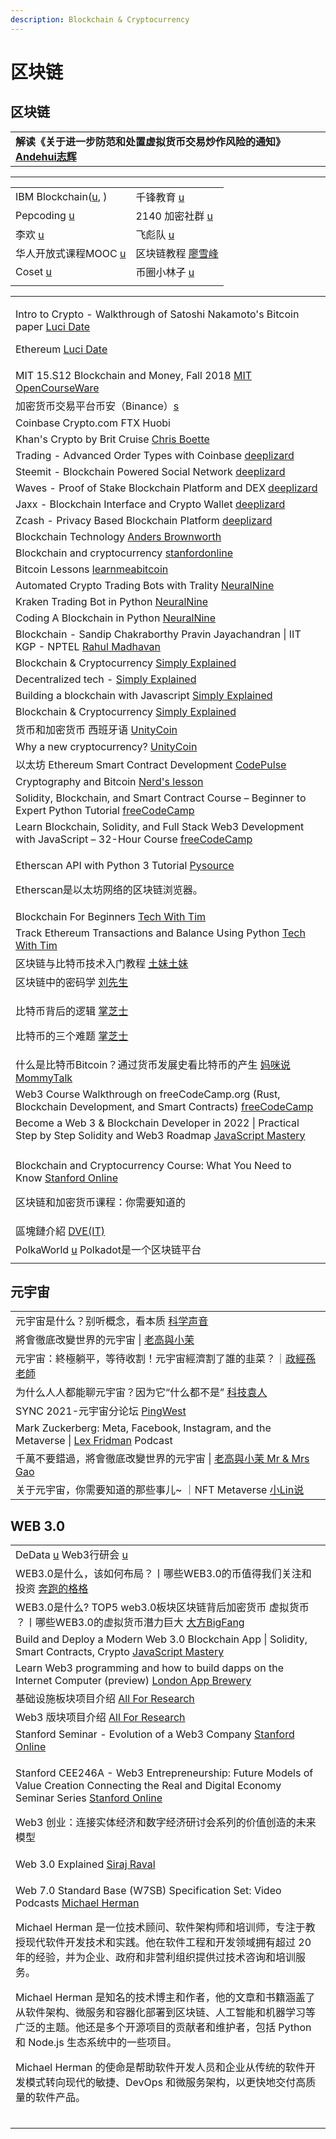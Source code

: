```yaml
---
description: Blockchain & Cryptocurrency
---
```


# 区块链

## 区块链

|                                                                                             |
| ------------------------------------------------------------------------------------------- |
| **解读《关于进一步防范和处置虚拟货币交易炒作风险的通知》**[**Andehui志辉**](https://www.youtube.com/watch?v=4I1zI3KORvE) |

***

|                                                                                                                          |                                                                             |
| ------------------------------------------------------------------------------------------------------------------------ | --------------------------------------------------------------------------- |
| IBM Blockchain([u](https://www.youtube.com/c/ibmblockchain/playlists), )                                                 | 千锋教育 [u](https://www.youtube.com/channel/UCtlYTdQCuSRP7W5r2aOMvQw)          |
| Pepcoding [u](https://www.youtube.com/c/Pepcoding/playlists)                                                             | 2140 加密社群 [u](https://www.youtube.com/channel/UCDZ7iK4KagihzEUL4Ti9PgQ)     |
| 李欢 [u](https://www.youtube.com/@LiHuanLH/playlists)                                                                      | 飞彪队 [u](https://www.youtube.com/channel/UCgCco8lboO1LRlB9XPh662Q/playlists) |
| 华人开放式课程MOOC [u](https://www.youtube.com/c/%E5%8D%8E%E4%BA%BA%E5%BC%80%E6%94%BE%E5%BC%8F%E8%AF%BE%E7%A8%8BMOOC/playlists) | 区块链教程 [廖雪峰](https://www.liaoxuefeng.com/wiki/1207298049439968)              |
| Coset [u](https://www.youtube.com/@Coset_io/videos)                                                                      | 币圈小林子 [u](https://www.youtube.com/@btcxiaolinzi/playlists)                  |
|                                                                                                                          |                                                                             |

|                                                                                                                                                                                                                                                                                           |
| ----------------------------------------------------------------------------------------------------------------------------------------------------------------------------------------------------------------------------------------------------------------------------------------- |
| <p>Intro to Crypto - Walkthrough of Satoshi Nakamoto's Bitcoin paper <a href="https://www.youtube.com/playlist?list=PLaJCKi8Nk1hwrMdQR4tgytfbUbWcZps2K">Luci Date</a></p><p>Ethereum <a href="https://www.youtube.com/playlist?list=PLaJCKi8Nk1hxwSz0iifikruNjrnrl8i9K">Luci Date</a></p> |
| MIT 15.S12 Blockchain and Money, Fall 2018 [MIT OpenCourseWare](https://www.youtube.com/playlist?list=PLUl4u3cNGP63UUkfL0onkxF6MYgVa04Fn)                                                                                                                                                 |
| 加密货币交易平台币安（Binance）[s](https://www.binance.com/en)                                                                                                                                                                                                                                        |
| Coinbase Crypto.com FTX Huobi                                                                                                                                                                                                                                                             |
| Khan's Crypto by Brit Cruise [Chris Boette](https://www.youtube.com/playlist?list=PL148EBF39F493C3DE)                                                                                                                                                                                     |
| Trading - Advanced Order Types with Coinbase [deeplizard](https://www.youtube.com/playlist?list=PLZbbT5o_s2xr17PqeytCKiCD-TJj89rII)                                                                                                                                                       |
| Steemit - Blockchain Powered Social Network [deeplizard](https://www.youtube.com/playlist?list=PLZbbT5o_s2xo_m9ifxsnWRrqbOypARsWL)                                                                                                                                                        |
| Waves - Proof of Stake Blockchain Platform and DEX [deeplizard](https://www.youtube.com/playlist?list=PLZbbT5o_s2xq_NT5lOc-_5qxDeFF47_oI)                                                                                                                                                 |
| Jaxx - Blockchain Interface and Crypto Wallet [deeplizard](https://www.youtube.com/playlist?list=PLZbbT5o_s2xpOpsGIuk4qHek6KxeQACHf)                                                                                                                                                      |
| Zcash - Privacy Based Blockchain Platform [deeplizard](https://www.youtube.com/playlist?list=PLZbbT5o_s2xqlYVdBKoKDOXsN4su8iqrU)                                                                                                                                                          |
| Blockchain Technology [Anders Brownworth](https://www.youtube.com/playlist?list=PLlzIv5W0T83BPJqonIRMf-lV7K7E06qyY)                                                                                                                                                                       |
| Blockchain and cryptocurrency [stanfordonline](https://www.youtube.com/playlist?list=PLoROMvodv4rNYmdiYxWRVpxLj75R7oZ65)                                                                                                                                                                  |
| Bitcoin Lessons [learnmeabitcoin](https://www.youtube.com/playlist?list=PLjyTtFk7i2AHvjMo0-ftIVqSNGPcwCaJt)                                                                                                                                                                               |
| Automated Crypto Trading Bots with Trality [NeuralNine](https://www.youtube.com/watch?v=fOQNlWX9M5Y)                                                                                                                                                                                      |
| Kraken Trading Bot in Python [NeuralNine](https://www.youtube.com/watch?v=XjVesu_G5yQ)                                                                                                                                                                                                    |
| Coding A Blockchain in Python [NeuralNine](https://www.youtube.com/watch?v=pYasYyjByKI)                                                                                                                                                                                                   |
| Blockchain - Sandip Chakraborthy Pravin Jayachandran \| IIT KGP - NPTEL [Rahul Madhavan](https://www.youtube.com/playlist?list=PLEAYkSg4uSQ2x4I7ASRHlraNxSwf8xOAB)                                                                                                                        |
| Blockchain & Cryptocurrency [Simply Explained](https://www.youtube.com/playlist?list=PLzvRQMJ9HDiQF_5bEErheiAawrJ-2zQoI)                                                                                                                                                                  |
| Decentralized tech - [Simply Explained](https://www.youtube.com/playlist?list=PLzvRQMJ9HDiSM_uLyxy5B6ml_BpmLFAHU)                                                                                                                                                                         |
| Building a blockchain with Javascript [Simply Explained](https://www.youtube.com/playlist?list=PLzvRQMJ9HDiTqZmbtFisdXFxul5k0F-Q4)                                                                                                                                                        |
| Blockchain & Cryptocurrency [Simply Explained](https://www.youtube.com/playlist?list=PLzvRQMJ9HDiQF_5bEErheiAawrJ-2zQoI)                                                                                                                                                                  |
| 货币和加密货币 西班牙语 [UnityCoin](https://www.youtube.com/playlist?list=PLUxszVpqZTNSrNqusBK-DrNbO5YFgxJzD)                                                                                                                                                                                        |
| Why a new cryptocurrency? [UnityCoin](https://www.youtube.com/playlist?list=PLUxszVpqZTNTFoP7JFEH-URXL1tFpV52m)                                                                                                                                                                           |
| 以太坊 Ethereum Smart Contract Development [CodePulse](https://www.youtube.com/playlist?list=PLZQftyCk7_SehVfpAW0KCnrTgb267NSc0)                                                                                                                                                             |
| Cryptography and Bitcoin [Nerd's lesson](https://www.youtube.com/playlist?list=PL7T06JEc5PF6Xbrs_1ltXPSYi5qWL9pBm)                                                                                                                                                                        |
| Solidity, Blockchain, and Smart Contract Course – Beginner to Expert Python Tutorial [freeCodeCamp](https://www.youtube.com/watch?v=M576WGiDBdQ)                                                                                                                                          |
| Learn Blockchain, Solidity, and Full Stack Web3 Development with JavaScript – 32-Hour Course [freeCodeCamp](https://www.youtube.com/watch?v=gyMwXuJrbJQ)                                                                                                                                  |
| <p>Etherscan API with Python 3 Tutorial <a href="https://www.youtube.com/playlist?list=PL6Yc5OUgcoTlfLAIZcyq_UZNdKTJVZUMA">Pysource</a></p><p>Etherscan是以太坊网络的区块链浏览器。</p>                                                                                                                 |
| Blockchain For Beginners [Tech With Tim](https://www.youtube.com/playlist?list=PLzMcBGfZo4-msMNfRJT5cLSge23P5bqUx)                                                                                                                                                                        |
| Track Ethereum Transactions and Balance Using Python [Tech With Tim](https://www.youtube.com/watch?v=x5FHbr0Em5A)                                                                                                                                                                         |
| 区块链与比特币技术入门教程 [土妹土妹](https://www.youtube.com/playlist?list=PLeRPcJf8vjt3AWUOEIi-qUrA0W_1GhYUx)                                                                                                                                                                                            |
| 区块链中的密码学 [刘先生](https://www.youtube.com/playlist?list=PLFI1Cd4723_Sq1nl4LEka1SkhNk5ZkAf_)                                                                                                                                                                                                  |
| <p>比特币背后的逻辑 <a href="https://www.youtube.com/watch?v=R_JfuiPT65o">掌芝士</a></p><p>比特币的三个难题 <a href="https://www.youtube.com/watch?v=lRm6XLld0AA">掌芝士</a></p>                                                                                                                                |
| 什么是比特币Bitcoin？通过货币发展史看比特币的产生 [妈咪说MommyTalk](https://www.youtube.com/watch?v=m3JdQanRZVw)                                                                                                                                                                                                  |
| Web3 Course Walkthrough on freeCodeCamp.org (Rust, Blockchain Development, and Smart Contracts) [freeCodeCamp](https://www.youtube.com/watch?v=hDfkyF8U-pw)                                                                                                                               |
| Become a Web 3 & Blockchain Developer in 2022 \| Practical Step by Step Solidity and Web3 Roadmap [JavaScript Mastery](https://www.youtube.com/watch?v=aVQJGr2J8io)                                                                                                                       |
|                                                                                                                                                                                                                                                                                           |
| <p>Blockchain and Cryptocurrency Course: What You Need to Know <a href="https://www.youtube.com/playlist?list=PLoROMvodv4rN_bvJCjfM33sOLTGj8gxrF">Stanford Online</a></p><p>区块链和加密货币课程：你需要知道的</p>                                                                                         |
| 區塊鏈介紹 [DVE(IT)](https://www.youtube.com/watch?v=go_pja2EIaU)                                                                                                                                                                                                                              |
| PolkaWorld [u](https://www.youtube.com/@PolkaWorld/playlists) Polkadot是一个区块链平台                                                                                                                                                                                                            |
|                                                                                                                                                                                                                                                                                           |

## 元宇宙

|                                                                                                                                     |
| ----------------------------------------------------------------------------------------------------------------------------------- |
| 元宇宙是什么？别听概念，看本质 [科学声音](https://www.youtube.com/watch?v=145dWxNpwLU\&list=TLPQMTAxMTIwMjFd4Jc4OICwuQ)                                |
| 將會徹底改變世界的元宇宙 \| [老高與小茉](https://www.youtube.com/watch?v=hm5K-PBz0rg\&list=TLPQMTAxMTIwMjFd4Jc4OICwuQ)                               |
| 元宇宙：終極躺平，等待收割！元宇宙經濟割了誰的韭菜？｜[政經孫老師](https://www.youtube.com/watch?v=NPmy0CuojGs)                                                     |
| 为什么人人都能聊元宇宙？因为它“什么都不是” [科技袁人](https://www.youtube.com/watch?v=svxZWwXfjnQ)                                                          |
| SYNC 2021-元宇宙分论坛 [PingWest](https://www.youtube.com/watch?v=ILv0IxWcEjU)                                                            |
| Mark Zuckerberg: Meta, Facebook, Instagram, and the Metaverse \| [Lex Fridman](https://www.youtube.com/watch?v=5zOHSysMmH0) Podcast |
| 千萬不要錯過，將會徹底改變世界的元宇宙 \| [老高與小茉 Mr & Mrs Gao](https://www.youtube.com/watch?v=hm5K-PBz0rg)                                            |
| 关于元宇宙，你需要知道的那些事儿\~ ｜NFT Metaverse [小Lin说](https://www.youtube.com/watch?v=pFRXGxwat_U)                                              |

## WEB 3.0

|                                                                                                                                                                                                                                                                                                                                                                                                                                                                                                             |
| ----------------------------------------------------------------------------------------------------------------------------------------------------------------------------------------------------------------------------------------------------------------------------------------------------------------------------------------------------------------------------------------------------------------------------------------------------------------------------------------------------------- |
| DeData [u](https://www.youtube.com/channel/UCoyN59_c7JQIAdQkZiv-ILw) Web3行研会 [u](https://www.youtube.com/@Web-fc1es)                                                                                                                                                                                                                                                                                                                                                                                        |
| WEB3.0是什么，该如何布局？丨哪些WEB3.0的币值得我们关注和投资 [奔跑的格格](https://www.youtube.com/watch?v=Hsajpp-fg-E)                                                                                                                                                                                                                                                                                                                                                                                                                   |
| WEB3.0是什么? TOP5 web3.0板块区块链背后加密货币 虚拟货币 ？丨哪些WEB3.0的虚拟货币潛力巨大 [大方BigFang](https://www.youtube.com/watch?v=OnsdncqgSYw)                                                                                                                                                                                                                                                                                                                                                                                         |
| Build and Deploy a Modern Web 3.0 Blockchain App \| Solidity, Smart Contracts, Crypto [JavaScript Mastery](https://www.youtube.com/watch?v=Wn_Kb3MR_cU)                                                                                                                                                                                                                                                                                                                                                     |
| Learn Web3 programming and how to build dapps on the Internet Computer (preview) [London App Brewery](https://www.youtube.com/watch?v=o0_ihmpBbic)                                                                                                                                                                                                                                                                                                                                                          |
| 基础设施板块项目介绍 [All For Research](https://www.youtube.com/playlist?list=PLBXdg6uVmEnCF-a6Yjf3oC4VDEOUOG3S9)                                                                                                                                                                                                                                                                                                                                                                                                     |
| Web3 版块项目介绍 [All For Research](https://www.youtube.com/playlist?list=PLBXdg6uVmEnCxQdPiI4Lgnhu6QO7CROcg)                                                                                                                                                                                                                                                                                                                                                                                                    |
| Stanford Seminar - Evolution of a Web3 Company [Stanford Online](https://www.youtube.com/watch?v=KvhgJEBskgg)                                                                                                                                                                                                                                                                                                                                                                                               |
| <p>Stanford CEE246A - Web3 Entrepreneurship: Future Models of Value Creation Connecting the Real and Digital Economy Seminar Series <a href="https://www.youtube.com/playlist?list=PLoROMvodv4rOUC9tTF3wKaif0oFx13EJJ">Stanford Online</a></p><p>Web3 创业：连接实体经济和数字经济研讨会系列的价值创造的未来模型</p>                                                                                                                                                                                                                     |
| Web 3.0 Explained [Siraj Raval](https://www.youtube.com/watch?v=aPVmd7SyKfQ)                                                                                                                                                                                                                                                                                                                                                                                                                                |
| <p>Web 7.0 Standard Base (W7SB) Specification Set: Video Podcasts <a href="https://www.youtube.com/playlist?list=PLU-rWqHm5p44AsU5GLsc1bHC7P8zolAAf">Michael Herman</a></p><p>Michael Herman 是一位技术顾问、软件架构师和培训师，专注于教授现代软件开发技术和实践。他在软件工程和开发领域拥有超过 20 年的经验，并为企业、政府和非营利组织提供过技术咨询和培训服务。</p><p>Michael Herman 是知名的技术博主和作者，他的文章和书籍涵盖了从软件架构、微服务和容器化部署到区块链、人工智能和机器学习等广泛的主题。他还是多个开源项目的贡献者和维护者，包括 Python 和 Node.js 生态系统中的一些项目。</p><p>Michael Herman 的使命是帮助软件开发人员和企业从传统的软件开发模式转向现代的敏捷、DevOps 和微服务架构，以更快地交付高质量的软件产品。</p> |
|                                                                                                                                                                                                                                                                                                                                                                                                                                                                                                             |
|                                                                                                                                                                                                                                                                                                                                                                                                                                                                                                             |
|                                                                                                                                                                                                                                                                                                                                                                                                                                                                                                             |
